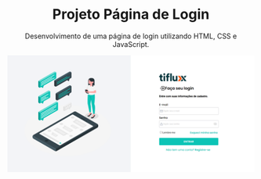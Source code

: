 <h1 align=center>Projeto Página de Login</h1>
<p align=center>Desenvolvimento de uma página de login utilizando HTML, CSS e JavaScript.<br>
<p align=center>
<img alt="Pagina de login" src="assets/pagina-login.png">
</p>